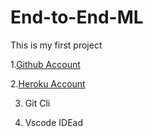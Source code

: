 # End-to-End-ML
This is my first project

1.[Github Account](https://www.github.com)

2.[Heroku Account](https://dashboard.heroku.com/login)

3. Git Cli

4. Vscode IDEad


